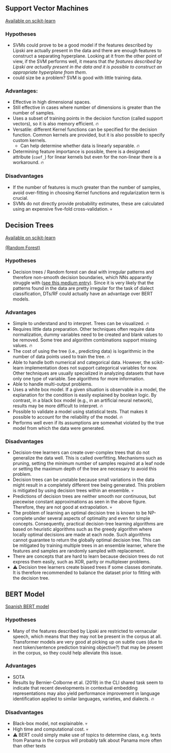 ## Support Vector Machines

[Available on scikit-learn](https://scikit-learn.org/stable/modules/svm.html)

### Hypotheses

- SVMs could prove to be a good model if the features described by Lipski are actually present in the data and there are enough features to construct a separating hyperplane. Looking at it from the other point of view, if the SVM performs well, it means that *the features described by Lipski are actually present in the data and it is possible to construct an appropriate hyperplane from them*.
- could size be a problem? SVM is good with little training data.

### Advantages:

- Effective in high dimensional spaces.
- Still effective in cases where number of dimensions is greater than the number of samples.
- Uses a subset of training points in the decision function (called support vectors), so it is also memory efficient. :fire:
- Versatile: different Kernel functions can be specified for the decision function. Common kernels are provided, but it is also possible to specify custom kernels.
    - Can help determine whether data is linearly separable. :fire:
- Determining feature importance is possible, there is a designated attribute (`coef_`) for linear kernels but even for the non-linear there is a workaround. :fire:

### Disadvantages

- If the number of features is much greater than the number of samples, avoid over-fitting in choosing Kernel functions and regularization term is crucial.
- SVMs do not directly provide probability estimates, these are calculated using an expensive five-fold cross-validation. :skull:


## Decision Trees

[Available on scikit-learn](https://scikit-learn.org/stable/modules/tree.html)

[(Random Forest)](https://scikit-learn.org/stable/modules/generated/sklearn.ensemble.RandomForestClassifier.html)

### Hypotheses

- Decision trees / Random forest can deal with irregular patterns and therefore non-smooth decision boundaries, which NNs apparantly struggle with ([see this medium entry](https://medium.com/geekculture/why-tree-based-models-beat-deep-learning-on-tabular-data-fcad692b1456)). Since it is very likely that the patterns found in the data are pretty irregular for the task of dialect classification, DTs/RF could actually have an advantage over BERT models.

### Advantages

- Simple to understand and to interpret. Trees can be visualized. :fire:
- Requires little data preparation. Other techniques often require data normalization, dummy variables need to be created and blank values to be removed. Some tree and algorithm combinations support missing values. :fire:
- The cost of using the tree (i.e., predicting data) is logarithmic in the number of data points used to train the tree. :fire:
- Able to handle both numerical and categorical data. However, the scikit-learn implementation does not support categorical variables for now. Other techniques are usually specialized in analyzing datasets that have only one type of variable. See algorithms for more information.
- Able to handle multi-output problems.
- Uses a white box model. If a given situation is observable in a model, the explanation for the condition is easily explained by boolean logic. By contrast, in a black box model (e.g., in an artificial neural network), results may be more difficult to interpret. :fire:
- Possible to validate a model using statistical tests. That makes it possible to account for the reliability of the model. :fire:
- Performs well even if its assumptions are somewhat violated by the true model from which the data were generated.


### Disadvantages

- Decision-tree learners can create over-complex trees that do not generalize the data well. This is called overfitting. Mechanisms such as pruning, setting the minimum number of samples required at a leaf node or setting the maximum depth of the tree are necessary to avoid this problem.
- Decision trees can be unstable because small variations in the data might result in a completely different tree being generated. This problem is mitigated by using decision trees within an ensemble. :skull:
- Predictions of decision trees are neither smooth nor continuous, but piecewise constant approximations as seen in the above figure. Therefore, they are not good at extrapolation. :skull:
- The problem of learning an optimal decision tree is known to be NP-complete under several aspects of optimality and even for simple concepts. Consequently, practical decision-tree learning algorithms are based on heuristic algorithms such as the greedy algorithm where locally optimal decisions are made at each node. Such algorithms cannot guarantee to return the globally optimal decision tree. This can be mitigated by training multiple trees in an ensemble learner, where the features and samples are randomly sampled with replacement.
- There are concepts that are hard to learn because decision trees do not express them easily, such as XOR, parity or multiplexer problems.
- :warning: Decision tree learners create biased trees if some classes dominate. It is therefore recommended to balance the dataset prior to fitting with the decision tree.


## BERT Model

[Spanish BERT model](https://huggingface.co/dccuchile/bert-base-spanish-wwm-cased)

### Hypotheses

- Many of the features described by Lipski are restricted to vernacular speech, which means that they may not be present in the corpus at all. Transformer models are very good at picking up on subtle cues (due to next token/sentence prediction training objective?) that may be present in the corpus, so they could help alleviate this issue.

### Advantages

- SOTA
- Results by Bernier-Colborne et al. (2019) in the CLI shared task seem to indicate that recent developments in contextual embedding representations may also yield performance improvement in language identification applied to similar languages, varieties, and dialects. :fire:


### Disadvantages

- Black-box model, not explainable. :skull:
- High time and computational cost. :skull:
- :warning: BERT could simply make use of topics to determine class, e.g. texts from Panama in the corpus will probably talk about Panama more often than other texts